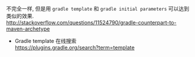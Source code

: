 不完全一样, 但是用 `gradle template` 和 `gradle initial parameters` 可以达到类似的效果.  
http://stackoverflow.com/questions/11524790/gradle-counterpart-to-maven-archetype

- Gradle template 在线搜索  
https://plugins.gradle.org/search?term=template
